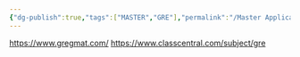 ```yaml
---
{"dg-publish":true,"tags":["MASTER","GRE"],"permalink":"/Master Application/GRE/","dgPassFrontmatter":true,"created":"2022-11-23T00:10:11.801+08:00","updated":"2023-04-23T00:05:42.520+08:00"}
---
```


https://www.gregmat.com/
https://www.classcentral.com/subject/gre
